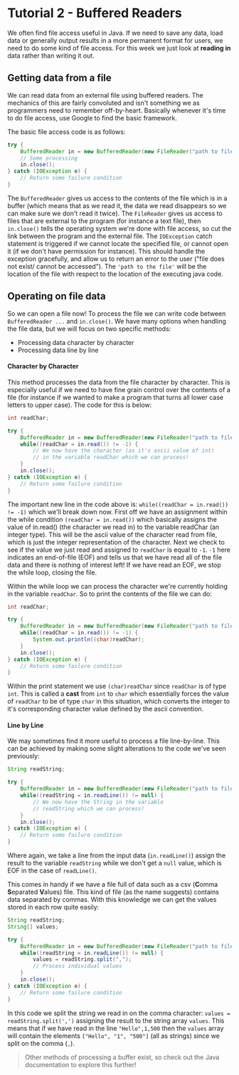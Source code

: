 # Tutorial 2 - Buffered Readers

We often find file access useful in Java. If we need to save any data, load data
or generally output results in a more permanent format for users, we need to
do some kind of file access. For this week we just look at **reading in** data
rather than writing it out.

## Getting data from a file
We can read data from an external file using buffered readers. The mechanics of
this are fairly convoluted and isn't something we as programmers need to
remember off-by-heart. Basically whenever it's time to do file access, use
Google to find the basic framework.

The basic file access code is as follows:

```Java
try {
    BufferedReader in = new BufferedReader(new FileReader("path to file"));
    // Some processing
    in.close();
} catch (IOException e) {
    // Return some failure condition
}
```

The `BufferedReader` gives us access to the contents of the file which is in a
buffer (which means that as we read it, the data we read disappears so we
can make sure we don't read it twice). The `FileReader` gives us access to files
that are external to the program (for instance a text file), then `in.close()`
tells the operating system we're done with file access, so cut the link between
the program and the external file. The `IOException` catch statement is
triggered if we cannot locate the specified file, or cannot open it (if we don't
have permission for instance). This should handle the exception gracefully,
and allow us to return an error to the user ("file does not exist/ cannot be
accessed"). The `'path to the file'` will be the location of the file with
respect to the location of the executing java code.

## Operating on file data
So we can open a file now! To process the file we can write code between
`BufferedReader ...` and `in.close()`. We have many options when handling the
file data, but we will focus on two specific methods:
- Processing data character by character
- Processing data line by line

#### Character by Character
This method processes the data from the file character by character. This is
especially useful if we need to have fine grain control over the contents of a
file (for instance if we wanted to make a program that turns all lower case
letters to upper case). The code for this is below:

```Java
int readChar;

try {
    BufferedReader in = new BufferedReader(new FileReader("path to file"));
    while((readChar = in.read()) != -1) {
        // We now have the character (as it's ascii value of int)
        // in the variable readChar which we can process!
    }
    in.close();
} catch (IOException e) {
    // Return some failure condition
}
```

The important new line in the code above is:
`while((readChar = in.read()) != -1)` which we'll break down now.
First off we have an assignment within the while condition
`(readChar = in.read())` which basically assigns the value of in.read() (the
character we read in) to the variable readChar (an integer type). This will be
the ascii value of the character read from file, which is just the integer
representation of the character. Next we check to see if the value we just read
and assigned to `readChar` is equal to `-1`. `-1` here indicates an end-of-file
(EOF) and tells us that we have read all of the file data and there is nothing
of interest left! If we have read an EOF, we stop the while loop, closing the
file.

Within the while loop we can process the character we're currently holding in
the variable `readChar`. So to print the contents of the file we can do:

```Java
int readChar;

try {
    BufferedReader in = new BufferedReader(new FileReader("path to file"));
    while((readChar = in.read()) != -1) {
        System.out.println((char)readChar);
    }
    in.close();
} catch (IOException e) {
    // Return some failure condition
}
```

Within the print statement we use `(char)readChar` since `readChar` is of type
`int`. This is called a **cast** from `int` to `char` which essentially forces
the value of `readChar` to be of type `char` in this situation, which converts
the integer to it's corresponding character value defined by the ascii
convention.

#### Line by Line
We may sometimes find it more useful to process a file line-by-line. This can be
achieved by making some slight alterations to the code we've seen previously:

```Java
String readString;

try {
    BufferedReader in = new BufferedReader(new FileReader("path to file"));
    while((readString = in.readLine()) != null) {
        // We now have the String in the variable
        // readString which we can process!
    }
    in.close();
} catch (IOException e) {
    // Return some failure condition
}
```

Where again, we take a line from the input data (`in.readLine()`) assign the
result to the variable `readString` while we don't get a `null` value, which is
EOF in the case of `readLine()`.

This comes in handy if we have a file full of data such as a csv (**C**omma
**S**eparated **V**alues) file. This kind of file (as the name suggests)
contains data separated by commas. With this knowledge we can get the values
stored in each row quite easily:

```Java
String readString;
String[] values;

try {
    BufferedReader in = new BufferedReader(new FileReader("path to file"));
    while((readString = in.readLine()) != null) {
        values = readString.split(",");
        // Process individual values
    }
    in.close();
} catch (IOException e) {
    // Return some failure condition
}
```

In this code we split the string we read in on the comma character:
`values = readString.split(',')` assigning the result to the string array
`values`. This means that if we have read in the line `"Hello",1,500` then the
`values` array will contain the elements `["Hello", "1", "500"]`
(all as strings) since we split on the comma (`,`).

> Other methods of processing a buffer exist, so check out the Java
documentation to explore this further!
